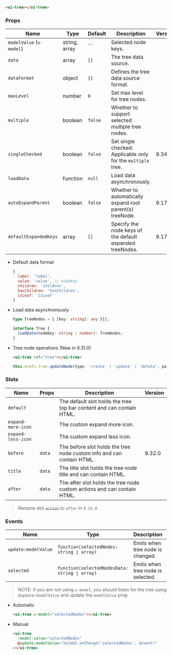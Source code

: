 ```html
<ui-tree></ui-tree>
```

### Props

| Name                     | Type          | Default | Description                                                  | Version |
| ------------------------ | ------------- | ------- | ------------------------------------------------------------ | ------- |
| `modelValue` (`v-model`) | string, array | `''`    | Selected node keys.                                          |         |
| `data`                   | array         | `[]`    | The tree data source.                                        |         |
| `dataFormat`             | object        | `{}`    | Defines the tree data source format.                         |         |
| `maxLevel`               | number        | `0`     | Set max level for tree nodes.                                |         |
| `multiple`               | boolean       | `false` | Whether to support selected multiple tree nodes.             |         |
| `singleChecked`          | boolean       | `false` | Set single checked. Applicable only for the `multiple` tree. | 9.34.0  |
| `loadData`               | function      | `null`  | Load data asynchronously.                                    |         |
| `autoExpandParent`       | boolean       | `false` | Whether to automatically expand root parent(s) treeNode.     | 9.17.0  |
| `defaultExpandedKeys`    | array         | `[]`    | Specify the node keys of the default expanded treeNodes.     | 9.17.0  |

- Default data format

  ```js
  {
    label: 'label',
    value: 'value', // nodeKey
    children: 'children',
    hasChildren: 'hasChildren',
    isLeaf: 'isLeaf'
  }
  ```

- Load data asynchronously

  ```ts
  type TreeNodes = { [key: string]: any }[];

  interface Tree {
    loadData(nodeKey: string | number): TreeNodes;
  }
  ```

- Tree node operations (New in 9.31.0)

  ```html
  <ui-tree ref="tree"></ui-tree>
  ```

  ```ts
  this.$refs.tree.updateNode(type: 'create' | 'update' | 'delete', parentKey: string | number, nodeData: object)
  ```

### Slots

| Name               | Props  | Description                                                             | Version |
| ------------------ | ------ | ----------------------------------------------------------------------- | ------- |
| `default`          |        | The default slot holds the tree top bar content and can contain HTML.   |         |
| `expand-more-icon` |        | The custom expand more icon.                                            |         |
| `expand-less-icon` |        | The custom expand less icon.                                            |         |
| `before`           | `data` | The before slot holds the tree node custom info and can contain HTML.   | 9.32.0  |
| `title`            | `data` | The title slot holds the tree node title and can contain HTML.          |         |
| `after`            | `data` | The after slot holds the tree node custom actions and can contain HTML. |         |

> Rename slot <del>`action`</del> to `after` in `9.32.0`

### Events

| Name                | Type                                           | Description                       | Version |
| ------------------- | ---------------------------------------------- | --------------------------------- | ------- |
| `update:modelValue` | `function(selectedNodes: string \| array)`     | Emits when tree node is changed.  |         |
| `selected`          | `function(selectedNodesData: string \| array)` | Emits when tree node is selected. | 9.34.0  |

> NOTE: If you are not using `v-model`, you should listen for the tree using `@update:modelValue` and update the `modelValue` prop.

- Automatic

  ```html
  <ui-tree v-model="selectedNodes"></ui-tree>
  ```

- Manual

  ```html
  <ui-tree
    :model-value="selectedNodes"
    @update:modelValue="balmUI.onChange('selectedNodes', $event)"
  ></ui-tree>
  ```
